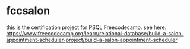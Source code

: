 # fccsalon

this is the certification project for PSQL Freecodecamp. see here: https://www.freecodecamp.org/learn/relational-database/build-a-salon-appointment-scheduler-project/build-a-salon-appointment-scheduler 
